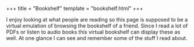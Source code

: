 +++
title = "Bookshelf"
template = "bookshelf.html"
+++

I enjoy looking at what people are reading so this page is supposed to be a virtual emulation of browsing the bookshelf of a friend.
Since I read a lot of PDFs or listen to audio books this virtual bookshelf can display these as well.
At one glance I can see and remember some of the stuff I read about.

